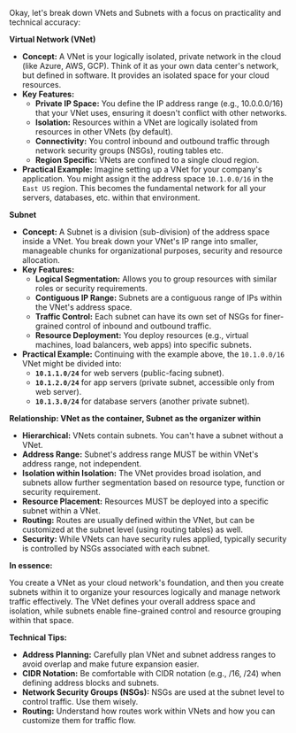 Okay, let's break down VNets and Subnets with a focus on practicality and technical accuracy:

**Virtual Network (VNet)**

*   **Concept:** A VNet is your logically isolated, private network in the cloud (like Azure, AWS, GCP). Think of it as your own data center's network, but defined in software. It provides an isolated space for your cloud resources.
*   **Key Features:**
    *   **Private IP Space:** You define the IP address range (e.g., 10.0.0.0/16) that your VNet uses, ensuring it doesn't conflict with other networks.
    *   **Isolation:** Resources within a VNet are logically isolated from resources in other VNets (by default).
    *   **Connectivity:** You control inbound and outbound traffic through network security groups (NSGs), routing tables etc.
    *   **Region Specific:** VNets are confined to a single cloud region.
*   **Practical Example:** Imagine setting up a VNet for your company's application. You might assign it the address space `10.1.0.0/16` in the `East US` region. This becomes the fundamental network for all your servers, databases, etc. within that environment.

**Subnet**

*   **Concept:** A Subnet is a division (sub-division) of the address space inside a VNet. You break down your VNet's IP range into smaller, manageable chunks for organizational purposes, security and resource allocation.
*   **Key Features:**
    *   **Logical Segmentation:** Allows you to group resources with similar roles or security requirements.
    *   **Contiguous IP Range:** Subnets are a contiguous range of IPs within the VNet's address space.
    *   **Traffic Control:** Each subnet can have its own set of NSGs for finer-grained control of inbound and outbound traffic.
    *   **Resource Deployment:** You deploy resources (e.g., virtual machines, load balancers, web apps) into specific subnets.
*   **Practical Example:** Continuing with the example above, the `10.1.0.0/16` VNet might be divided into:
    *   **`10.1.1.0/24`** for web servers (public-facing subnet).
    *   **`10.1.2.0/24`** for app servers (private subnet, accessible only from web server).
    *   **`10.1.3.0/24`** for database servers (another private subnet).

**Relationship:  VNet as the container, Subnet as the organizer within**

*   **Hierarchical:** VNets contain subnets. You can't have a subnet without a VNet.
*   **Address Range:**  Subnet's address range MUST be within VNet's address range, not independent.
*   **Isolation within Isolation:** The VNet provides broad isolation, and subnets allow further segmentation based on resource type, function or security requirement.
*   **Resource Placement:**  Resources MUST be deployed into a specific subnet within a VNet.
*   **Routing:** Routes are usually defined within the VNet, but can be customized at the subnet level (using routing tables) as well.
*   **Security:** While VNets can have security rules applied, typically security is controlled by NSGs associated with each subnet.

**In essence:**

You create a VNet as your cloud network's foundation, and then you create subnets within it to organize your resources logically and manage network traffic effectively. The VNet defines your overall address space and isolation, while subnets enable fine-grained control and resource grouping within that space.

**Technical Tips:**
*   **Address Planning:** Carefully plan VNet and subnet address ranges to avoid overlap and make future expansion easier.
*   **CIDR Notation:** Be comfortable with CIDR notation (e.g., /16, /24) when defining address blocks and subnets.
*   **Network Security Groups (NSGs):** NSGs are used at the subnet level to control traffic. Use them wisely.
*   **Routing:** Understand how routes work within VNets and how you can customize them for traffic flow.
